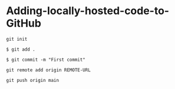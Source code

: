 # Adding-locally-hosted-code-to-GitHub

```shell
git init 
```

```shell
$ git add .
```

```shell
$ git commit -m "First commit"
```

```shell
git remote add origin REMOTE-URL
```

```shell
git push origin main
```




